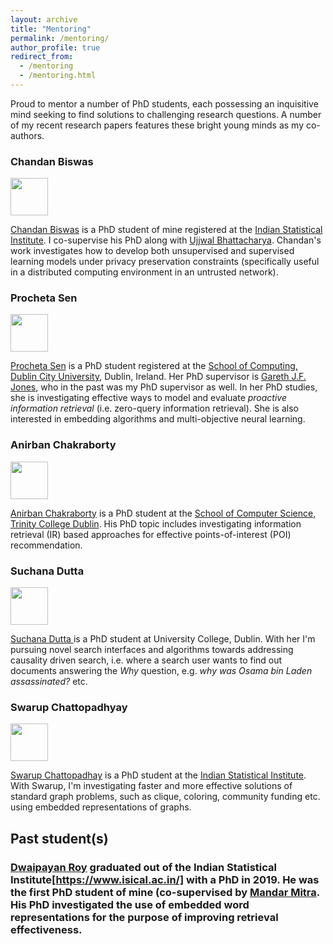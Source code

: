 ```yaml
---
layout: archive
title: "Mentoring"
permalink: /mentoring/
author_profile: true
redirect_from:
  - /mentoring
  - /mentoring.html
---
```


Proud to mentor a number of PhD students, each possessing an inquisitive mind seeking to find solutions to challenging research questions. A number of my recent research papers features these bright young minds as my co-authors.

### Chandan Biswas

<img src="https://gdebasis.github.io/images/chandan.jpg" width="60">

[Chandan Biswas](https://scholar.google.co.in/citations?user=W2JbsRQAAAAJ&hl=en) is a PhD student of mine registered at the [Indian Statistical Institute](https://www.isical.ac.in/). I co-supervise his PhD along with [Ujjwal Bhattacharya](https://www.isical.ac.in/~ujjwal/). Chandan's work investigates how to develop both unsupervised and supervised learning models under privacy preservation constraints (specifically useful in a distributed computing environment in an untrusted network).

### Procheta Sen

<img src="https://gdebasis.github.io/images/procheta.jpg" width="60">

[Procheta Sen](https://www.computing.dcu.ie/~sprocheta/) is a PhD student registered at the [School of Computing, Dublin City University](https://www.computing.dcu.ie/), Dublin, Ireland. Her PhD supervisor is [Gareth J.F. Jones](https://www.computing.dcu.ie/~gjones/), who in the past was my PhD supervisor as well. In her PhD studies, she is investigating effective ways to model and evaluate *proactive information retrieval* (i.e. zero-query information retrieval). She is also interested in embedding algorithms and multi-objective neural learning.  

### Anirban Chakraborty

<img src="https://gdebasis.github.io/images/anirban.jpg" width="60">

[Anirban Chakraborty](https://www.scss.tcd.ie/~achakrab/) is a PhD student at the [School of Computer Science, Trinity College Dublin](https://www.scss.tcd.ie/). His PhD topic includes investigating information retrieval (IR) based approaches for effective points-of-interest (POI) recommendation.

### Suchana Dutta

<img src="https://gdebasis.github.io/images/suchana.jpg" width="60">

[Suchana Dutta ](https://www.linkedin.com/in/suchana-datta-94ba942b/) is a PhD student at University College, Dublin. With her I'm pursuing novel search interfaces and algorithms towards addressing causality driven search, i.e. where a search user wants to find out documents answering the *Why* question, e.g. *why was Osama bin Laden assassinated?* etc. 

### Swarup Chattopadhyay

<img src="https://gdebasis.github.io/images/swarup.jpg" width="60">

[Swarup Chattopadhay](https://scholar.google.co.in/citations?hl=en&user=7PI1amoAAAAJ) is a PhD student at the [Indian Statistical Institute](https://www.isical.ac.in/). With Swarup, I'm investigating faster and more effective solutions of standard graph problems, such as clique, coloring, community funding etc. using embedded representations of graphs.

## Past student(s)

### [Dwaipayan Roy](https://scholar.google.com/citations?user=zmc1M2UAAAAJ&hl=en&oi=ao) graduated out of the Indian Statistical Institute[https://www.isical.ac.in/] with a PhD in 2019. He was the first PhD student of mine (co-supervised by [Mandar Mitra](https://www.isical.ac.in/~mandar/). His PhD investigated the use of embedded word representations for the purpose of improving retrieval effectiveness.
 

